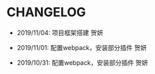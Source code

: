 # CHANGELOG

- 2019/11/04: 项目框架搭建 贺妍

- 2019/11/01: 配置webpack，安装部分插件 贺妍

- 2019/10/31: 配置webpack，安装部分插件 贺妍
